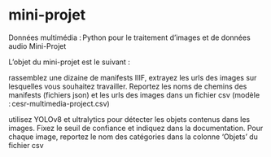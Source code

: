 # mini-projet
Données multimédia : Python pour le traitement d’images et de données audio
Mini-Projet

L’objet du mini-projet est le suivant : 

rassemblez une dizaine de manifests IIIF, extrayez les urls des images sur lesquelles vous souhaitez travailler.
Reportez les noms de chemins des manifests (fichiers json) et les urls des images dans un fichier csv (modèle : cesr-multimedia-project.csv)

utilisez YOLOv8 et ultralytics pour détecter les objets contenus dans les images. Fixez le seuil de confiance et indiquez dans la documentation.
Pour chaque image, reportez le nom des catégories dans la colonne ‘Objets’ du fichier csv
